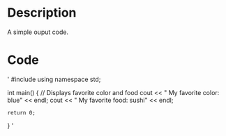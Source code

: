 # Description

A simple ouput code.

# Code
'
#include <iostream>
using namespace std;

int main()
{
   // Displays favorite color and food
	cout << " My favorite color: blue" << endl;
	cout << " My favorite food: sushi" << endl;

	return 0;
}
'
